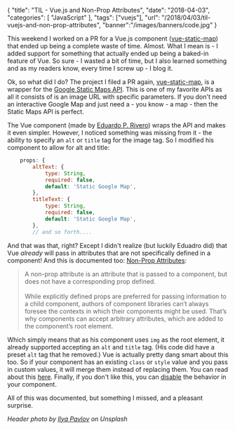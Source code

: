 {
	"title": "TIL - Vue.js and Non-Prop Attributes",
	"date": "2018-04-03",
	"categories": [
		"JavaScript"
	],
	"tags": ["vuejs"],
	"url": "/2018/04/03/til-vuejs-and-non-prop-attributes",
	"banner":"/images/banners/code.jpg"
}

This weekend I worked on a PR for a Vue.js component ([vue-static-map](https://github.com/eperedo/vue-static-map)) that ended up being a complete waste of time. Almost. What I mean is - I added support for something that actually ended up being a baked-in feature of Vue. So sure - I wasted a bit of time, but I also learned something and as my readers know, every time I screw up - I blog it.

Ok, so what did I do? The project I filed a PR again, [vue-static-map](https://github.com/eperedo/vue-static-map), is a wrapper for the [Google Static Maps API](https://developers.google.com/maps/documentation/static-maps/). This is one of my favorite APIs as all it consists of is an image URL with specific parameters. If you don't need an interactive Google Map and just need a - you know - a map - then the Static Maps API is perfect.

The Vue component (made by [Eduardo P. Rivero](https://github.com/eperedo)) wraps the API and makes it even simpler. However, I noticed something was missing from it - the ability to specify an `alt` or `title` tag for the image tag. So I modified his component to allow for alt and title:

```js
	props: {
		altText: {
			type: String,
			required: false,
			default: 'Static Google Map',
		},
		titleText: {
			type: String,
			required: false,
			default: 'Static Google Map',
		},
		// and so forth....
```

And that was that, right? Except I didn't realize (but luckily Eduadro did) that Vue <i>already</i> will pass in attributes that are not specifically defined in a component! And this is documented too: [Non-Prop Attributes](https://vuejs.org/v2/guide/components-props.html#Non-Prop-Attributes):

<blockquote>
A non-prop attribute is an attribute that is passed to a component, but does not have a corresponding prop defined.
<br/><br/>
While explicitly defined props are preferred for passing information to a child component, authors of component libraries can’t always foresee the contexts in which their components might be used. That’s why components can accept arbitrary attributes, which are added to the component’s root element.
</blockquote>

Which simply means that as his component uses `img` as the root element, it already supported accepting an `alt` and `title` tag. (His code did have a preset `alt` tag that he removed.) Vue is actually pretty dang smart about this too. So if your component has an existing `class` or `style` value and you pass in custom values, it will merge them instead of replacing them. You can read about this [here](https://vuejs.org/v2/guide/components-props.html#Replacing-Merging-with-Existing-Attributes). Finally, if you don't like this, you can [disable](https://vuejs.org/v2/guide/components-props.html#Disabling-Attribute-Inheritance) the behavior in your component.

All of this was documented, but something I missed, and a pleasant surprise. 

<i>Header photo by <a href="https://unsplash.com/photos/OqtafYT5kTw?utm_source=unsplash&utm_medium=referral&utm_content=creditCopyText">Ilya Pavlov</a> on Unsplash</i>
